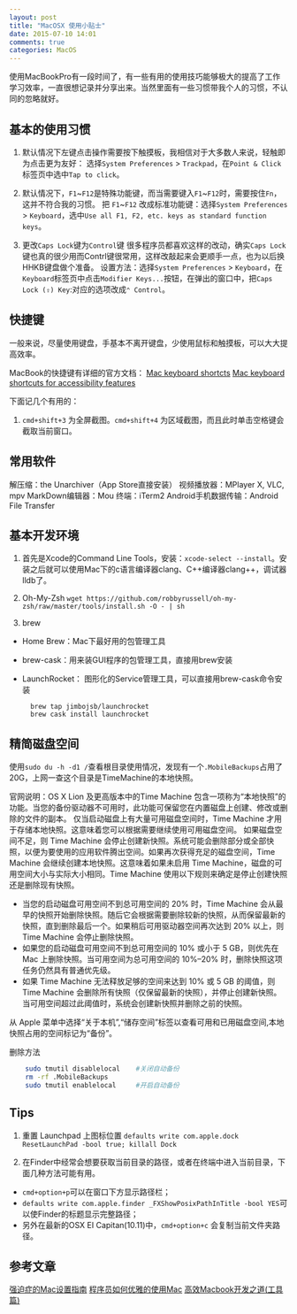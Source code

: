 ```yaml
---
layout: post
title: "MacOSX 使用小贴士"
date: 2015-07-10 14:01
comments: true
categories: MacOS 
---
```


使用MacBookPro有一段时间了，有一些有用的使用技巧能够极大的提高了工作学习效率，一直很想记录并分享出来。当然里面有一些习惯带我个人的习惯，不认同的忽略就好。

<!--more-->

## 基本的使用习惯
1. 默认情况下左键点击操作需要按下触摸板，我相信对于大多数人来说，轻触即为点击更为友好：
选择`System Preferences` > `Trackpad`，在`Point & Click`标签页中选中`Tap to click`。

2. 默认情况下，`F1`~`F12`是特殊功能键，而当需要键入`F1`~`F12`时，需要按住`Fn`，这并不符合我的习惯。
把 `F1`~`F12` 改成标准功能键：选择`System Preferences` > `Keyboard`，选中`Use all F1, F2, etc. keys as standard function keys`。

3. 更改`Caps Lock`键为`Control`键
很多程序员都喜欢这样的改动，确实`Caps Lock`键也真的很少用而Contrl键很常用，这样改敲起来会更顺手一点，也为以后换HHKB键盘做个准备。
设置方法：选择`System Preferences` > `Keyboard`，在`Keyboard`标签页中点击`Modifier Keys...`按钮，在弹出的窗口中，把`Caps Lock (⇪) Key`:对应的选项改成`⌃ Control`。



## 快捷键
一般来说，尽量使用键盘，手基本不离开键盘，少使用鼠标和触摸板，可以大大提高效率。

MacBook的快捷键有详细的官方文档：
[Mac keyboard shortcts](https://support.apple.com/kb/HT201236)
[Mac keyboard shortcuts for accessibility features](https://support.apple.com/kb/HT204434)

下面记几个有用的：

1. `cmd+shift+3` 为全屏截图。`cmd+shift+4` 为区域截图，而且此时单击空格键会截取当前窗口。



## 常用软件

解压缩：the Unarchiver（App Store直接安装）
视频播放器：MPlayer X, VLC, mpv
MarkDown编辑器：Mou
终端：iTerm2
Android手机数据传输：Android File Transfer

## 基本开发环境

1. 首先是Xcode的Command Line Tools，安装：`xcode-select --install`。安装之后就可以使用Mac下的c语言编译器clang、C++编译器clang++，调试器lldb了。

2. Oh-My-Zsh
    `wget https://github.com/robbyrussell/oh-my-zsh/raw/master/tools/install.sh -O - | sh`

3. brew

- Home Brew：Mac下最好用的包管理工具
- brew-cask：用来装GUI程序的包管理工具，直接用brew安装
- LaunchRocket： 图形化的Service管理工具，可以直接用brew-cask命令安装

        brew tap jimbojsb/launchrocket
        brew cask install launchrocket


## 精简磁盘空间

使用`sudo du -h -d1 /`查看根目录使用情况，发现有一个`.MobileBackups`占用了20G，上网一查这个目录是TimeMachine的本地快照。

官网说明：OS X Lion 及更高版本中的Time Machine 包含一项称为“本地快照”的功能。当您的备份驱动器不可用时，此功能可保留您在内置磁盘上创建、修改或删除的文件的副本。
仅当启动磁盘上有大量可用磁盘空间时，Time Machine 才用于存储本地快照。这意味着您可以根据需要继续使用可用磁盘空间。
如果磁盘空间不足，则 Time Machine 会停止创建新快照。系统可能会删除部分或全部快照，以便为要使用的应用软件腾出空间。如果再次获得充足的磁盘空间，Time Machine 会继续创建本地快照。这意味着如果未启用 Time Machine，磁盘的可用空间大小与实际大小相同。Time Machine 使用以下规则来确定是停止创建快照还是删除现有快照。

* 当您的启动磁盘可用空间不到总可用空间的 20% 时，Time Machine 会从最早的快照开始删除快照。随后它会根据需要删除较新的快照，从而保留最新的快照，直到删除最后一个。如果稍后可用驱动器空间再次达到 20% 以上，则 Time Machine 会停止删除快照。
* 如果您的启动磁盘可用空间不到总可用空间的 10% 或小于 5 GB，则优先在 Mac 上删除快照。当可用空间为总可用空间的 10%–20% 时，删除快照这项任务仍然具有普通优先级。
* 如果 Time Machine 无法释放足够的空间来达到 10% 或 5 GB 的阈值，则 Time Machine 会删除所有快照（仅保留最新的快照），并停止创建新快照。当可用空间超过此阈值时，系统会创建新快照并删除之前的快照。

从 Apple 菜单中选择“关于本机”,“储存空间”标签以查看可用和已用磁盘空间,本地快照占用的空间标记为“备份”。

删除方法
```bash
    sudo tmutil disablelocal    #关闭自动备份
    rm -rf .MobileBackups
    sudo tmutil enablelocal     #开启自动备份
```

## Tips

1. 重置 Launchpad 上图标位置
`defaults write com.apple.dock ResetLaunchPad -bool true; killall Dock`

2. 在Finder中经常会想要获取当前目录的路径，或者在终端中进入当前目录，下面几种方法可能有用。

- `cmd+option+p`可以在窗口下方显示路径栏；
- `defaults write com.apple.finder _FXShowPosixPathInTitle -bool YES`可以使Finder的标题显示完整路径；
- 另外在最新的OSX EI Capitan(10.11)中，`cmd+option+c` 会复制当前文件夹路径。

## 参考文章

[强迫症的Mac设置指南](https://github.com/macdao/ocds-guide-to-setting-up-mac?hmsr=toutiao.io&utm_medium=toutiao.io&utm_source=toutiao.io)
[程序员如何优雅的使用Mac](http://www.zhihu.com/question/20873070)
[高效Macbook开发之道(工具篇)](http://wuchong.me/blog/2015/11/21/macbook-productive-tools/?hmsr=toutiao.io&utm_medium=toutiao.io&utm_source=toutiao.io)

